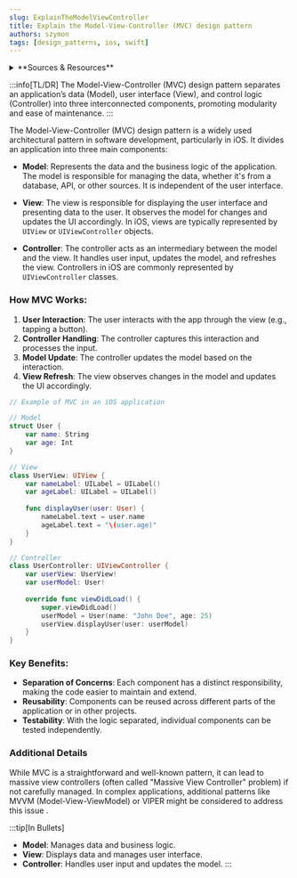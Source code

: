 ```yaml
---
slug: ExplainTheModelViewController
title: Explain the Model-View-Controller (MVC) design pattern
authors: szymon
tags: [design_patterns, ios, swift]
---
```


<details>
  <summary>**Sources & Resources**</summary>

  **Main Source**: [Apple Developer Documentation - Model-View-Controller](https://developer.apple.com/library/archive/documentation/General/Conceptual/DevPedia-CocoaCore/MVC.html)

  **Additional Sources:**
  - [Understanding MVC in iOS](https://ioswift.dev/docs/resourcesDocs/channels/EssentialDeveloper#key-points-1)`
  
  **Further Reading:**
  - [Testing & Refactoring existing iOS/Swift code, MVC vs MVVM, Singleton vs DI](https://ioswift.dev/docs/resourcesDocs/channels/EssentialDeveloper#testing--refactoring-existing-iosswift-code-mvc-vs-mvvm-singleton-vs-di--ios-dev-live-mentoring)b
  - [Beyond MVC: Exploring MVVM and VIPER](https://ioswift.dev/docs/resourcesDocs/channels/EssentialDeveloper#summary-of-contents-1) 

</details>

:::info[TL/DR]
The Model-View-Controller (MVC) design pattern separates an application’s data (Model), user interface (View), and control logic (Controller) into three interconnected components, promoting modularity and ease of maintenance.
:::

The Model-View-Controller (MVC) design pattern is a widely used architectural pattern in software development, particularly in iOS. It divides an application into three main components:

- **Model**: Represents the data and the business logic of the application. The model is responsible for managing the data, whether it's from a database, API, or other sources. It is independent of the user interface.
  
- **View**: The view is responsible for displaying the user interface and presenting data to the user. It observes the model for changes and updates the UI accordingly. In iOS, views are typically represented by `UIView` or `UIViewController` objects.

- **Controller**: The controller acts as an intermediary between the model and the view. It handles user input, updates the model, and refreshes the view. Controllers in iOS are commonly represented by `UIViewController` classes.

### How MVC Works:
1. **User Interaction**: The user interacts with the app through the view (e.g., tapping a button).
2. **Controller Handling**: The controller captures this interaction and processes the input.
3. **Model Update**: The controller updates the model based on the interaction.
4. **View Refresh**: The view observes changes in the model and updates the UI accordingly.

```swift
// Example of MVC in an iOS application

// Model
struct User {
    var name: String
    var age: Int
}

// View
class UserView: UIView {
    var nameLabel: UILabel = UILabel()
    var ageLabel: UILabel = UILabel()
    
    func displayUser(user: User) {
        nameLabel.text = user.name
        ageLabel.text = "\(user.age)"
    }
}

// Controller
class UserController: UIViewController {
    var userView: UserView!
    var userModel: User!
    
    override func viewDidLoad() {
        super.viewDidLoad()
        userModel = User(name: "John Doe", age: 25)
        userView.displayUser(user: userModel)
    }
}
```

### Key Benefits:
- **Separation of Concerns**: Each component has a distinct responsibility, making the code easier to maintain and extend.
- **Reusability**: Components can be reused across different parts of the application or in other projects.
- **Testability**: With the logic separated, individual components can be tested independently.

### Additional Details
While MVC is a straightforward and well-known pattern, it can lead to massive view controllers (often called "Massive View Controller" problem) if not carefully managed. In complex applications, additional patterns like MVVM (Model-View-ViewModel) or VIPER might be considered to address this issue .

:::tip[In Bullets]
- **Model**: Manages data and business logic.
- **View**: Displays data and manages user interface.
- **Controller**: Handles user input and updates the model.
:::
